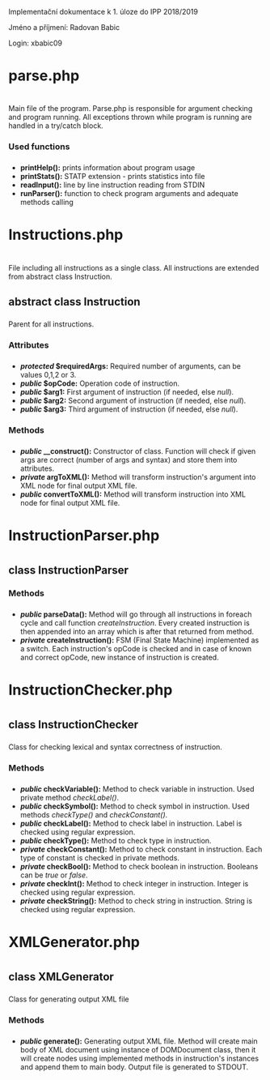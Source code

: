 Implementační dokumentace k 1. úloze do IPP 2018/2019

Jméno a příjmení: Radovan Babic

Login: xbabic09


# parse.php <h1>
Main file of the program. Parse.php is responsible for argument checking and program running.
All exceptions thrown while program is running are handled in a try/catch block.
### Used functions <h3>
* **printHelp():**              prints information about program usage
* **printStats():**             STATP extension - prints statistics into file
* **readInput():**              line by line instruction reading from STDIN
* **runParser():**              function to check program arguments and adequate methods calling


# Instructions.php <h1>
File including all instructions as a single class. All instructions are extended from abstract class Instruction.

## abstract class Instruction <h3>
Parent for all instructions.

### Attributes <h3>
* ***protected* $requiredArgs:**  Required number of arguments, can be values 0,1,2 or 3.
* ***public* $opCode:**           Operation code of instruction.
* ***public* $arg1:**             First argument of instruction (if needed, else *null*).
* ***public* $arg2:**             Second argument of instruction (if needed, else *null*).
* ***public* $arg3:**             Third argument of instruction (if needed, else *null*).

### Methods <h3>
* ***public* __construct():**     Constructor of class. Function will check if given args are correct (number of args and syntax)
                                  and store them into attributes.
* ***private* argToXML():**       Method will transform instruction's argument into XML node for final output XML file.
* ***public* convertToXML():**    Method will transform instruction into XML node for final output XML file.

# InstructionParser.php <h1>

##  class InstructionParser <h3>

### Methods <h3>
* ***public* parseData():**       Method will go through all instructions in foreach cycle and call function *createInstruction*.
                                  Every created instruction is then appended into an array which is after that returned from method.      
* ***private* createInstruction():**    FSM (Final State Machine) implemented as a switch. Each instruction's opCode is checked and in case of 
                                  known and correct opCode, new instance of instruction is created.

# InstructionChecker.php <h1>

##  class InstructionChecker <h3>

Class for checking lexical and syntax correctness of instruction.

### Methods <h3>
* ***public* checkVariable():**   Method to check variable in instruction. Used private method *checkLabel()*.
* ***public* checkSymbol():**     Method to check symbol in instruction. Used methods *checkType()* and *checkConstant()*.
* ***public* checkLabel():**      Method to check label in instruction. Label is checked using regular expression.
* ***public* checkType():**       Method to check type in instruction.
* ***private* checkConstant():**  Method to check constant in instruction. Each type of constant is checked in private methods.
* ***private* checkBool():**      Method to check boolean in instruction. Booleans can be *true* or *false*.
* ***private* checkInt():**       Method to check integer in instruction. Integer is checked using regular expression.
* ***private* checkString():**    Method to check string in instruction. String is checked using regular expression.

# XMLGenerator.php <h1>

##  class XMLGenerator <h3>

Class for generating output XML file

### Methods <h3>
* ***public* generate():**        Generating output XML file. Method will create main body of XML document using instance of DOMDocument class,
                                  then it will create nodes using implemented methods in instruction's instances and append them to main body.
                                  Output file is generated to STDOUT.
